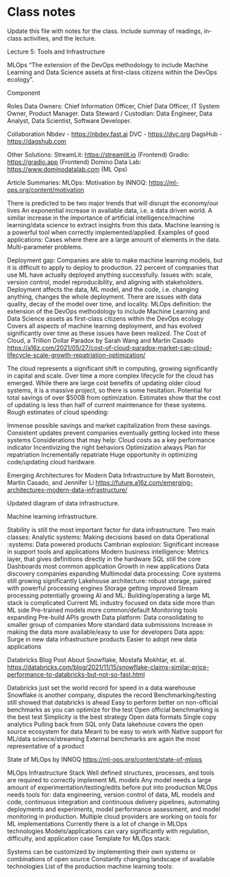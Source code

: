 # Class notes
Update this file with notes for the class. Include summay of readings, in-class activities, and the lecture.

Lecture 5: Tools and Infrastructure

MLOps
“The extension of the DevOps methodology to include Machine Learning and Data Science assets at first-class citizens within the DevOps ecology”.

Component



Roles
Data Owners: Chief Information Officer, Chief Data Officer, IT System Owner, Product Manager.
Data Steward / Custodian: Data Engineer, Data Analyst, Data Scientist, Software Developer.


Collaboration
Nbdev - https://nbdev.fast.ai
DVC - https://dvc.org
DagsHub - https://dagshub.com









Other Solutions:
StreamLit: https://streamlit.io  (Frontend)
Gradio: https://gradio.app (Frontend)
Domino Data Lab: https://www.dominodatalab.com (ML Ops)













Article Summaries:
MLOps: Motivation by INNOQ:
https://ml-ops.org/content/motivation

There is predicted to be two major trends that will disrupt the economy/our lives
An exponential increase in available data, i.e. a data driven world.
A similar increase in the importance of artificial intelligence/machine 
learning/data science to extract insights from this data.
Machine learning is a powerful tool when correctly implemented/applied.
Examples of good applications:
Cases where there are a large amount of elements in the data.
Multi-parameter problems.

Deployment gap:
Companies are able to make machine learning models, but it is difficult to apply to deploy to production.
22 percent of companies that use ML have actually deployed anything successfully.
Issues with: scale, version control, model reproducibility, and aligning with stakeholders.
Deployment affects the data, ML model, and the code, i.e. changing anything, changes the whole deployment.
There are issues with data quality, decay of the model over time, and locality.
MLOps definition: the extension of the DevOps methodology to include Machine Learning and Data Science assets as first-class citizens within the DevOps ecology
Covers all aspects of machine learning deployment, and has evolved significantly over time as these issues have been realized.
The Cost of Cloud, a Trillion Dollar Paradox by Sarah Wang and Martin Casado
https://a16z.com/2021/05/27/cost-of-cloud-paradox-market-cap-cloud-lifecycle-scale-growth-repatriation-optimization/

The cloud represents a significant shift in computing, growing significantly in capital and scale.
Over time a more complex lifecycle for the cloud has emerged.
While there are large cost benefits of updating older cloud systems, it is a massive project, so there is some hesitation.
Potential for total savings of over $500B from optimization.
Estimates show that the cost of updating is less than half of current maintenance for these systems.
Rough estimates of cloud spending:

Immense possible savings and market capitalization from these savings.
Consistent updates prevent companies eventually getting locked into these systems
Considerations that may help:
Cloud costs as a key performance indicator
Incentivizing the right behaviors
Optimization always
Plan for repatriation
Incrementally repatriate
Huge opportunity in optimizing code/updating cloud hardware.

Emerging Architectures for Modern Data Infrastructure by Matt Bornstein, Martin Casado, and Jennifer Li
https://future.a16z.com/emerging-architectures-modern-data-infrastructure/

Updated diagram of data infrastructure.


Machine learning infrastructure.


Stability is still the most important factor for data infrastructure.
Two main classes:
Analytic systems: Making decisions based on data
Operational :systems: Data powered products
Cambrian explosion:
Significant increase in support tools and applications
Modern business intelligence:
Metrics layer, that gives definitions directly in the hardware
SQL still the core
Dashboards most common application
Growth in new applications
Data discovery companies expanding 
Multimodal data processing:
Core systems still growing significantly
Lakehouse architecture: robust storage, paired with powerful processing engines
Storage getting improved
Stream processing potentially growing
AI and ML:
Building/operating a large ML stack is complicated
Current ML industry focused on data side more than ML side
Pre-trained models more common/default
Monitoring tools expanding
Pre-build APIs growth
Data platform:
Data consolidating to smaller group of companies
More standard data submissions
Increase in making the data more available/easy to use for developers
Data apps:
Surge in new data infrastructure products
Easier to adopt new data applications

Databricks Blog Post About Snowflake, Mostafa Mokhtar, et. al.
https://databricks.com/blog/2021/11/15/snowflake-claims-similar-price-performance-to-databricks-but-not-so-fast.html

Databricks just set the world record for speed in a data warehouse
Snowflake is another company, disputes the record
Benchmarking/testing still showed that databricks is ahead
Easy to perform better on non-official benchmarks as you can optimize for the test
Open official benchmarking is the best test
Simplicity is the best strategy
Open data formats
Single copy analytics
Pulling back from SQL only
Data lakehouse covers the open source ecosystem for data
Meant to be easy to work with
Native support for ML/data science/streaming
External benchmarks are again the most representative of a product

State of MLOps by INNOQ
https://ml-ops.org/content/state-of-mlops

MLOps Infrastructure Stack
Well defined structures, processes, and tools are required to correctly implement ML models
Any model needs a large amount of experimentation/testing/edits before put into production
MLOps needs tools for:
data engineering,
version control of data, ML models and code,
continuous integration and continuous delivery pipelines,
automating deployments and experiments,
model performance assessment, and
model monitoring in production.
Multiple cloud providers are working on tools for ML implementations
Currently there is a lot of change in MLOps technologies
Models/applications can vary significantly with regulation, difficulty, and application case
Template for MLOps stack:


Systems can be customized by implementing their own systems or combinations of open source
Constantly changing landscape of available technologies
List of the production machine learning tools:

